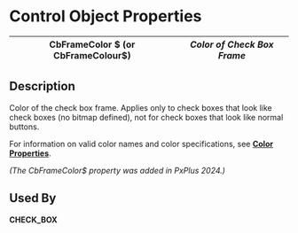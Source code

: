 # Control Object Properties

**CbFrameColor $ (or CbFrameColour$)** |  **_Color of Check Box Frame_**  
---|---  
  
## Description

Color of the check box frame. Applies only to check boxes that look like check boxes (no bitmap defined), not for check boxes that look like normal buttons.

For information on valid color names and color specifications, see [**Color Properties**](../control_object_properties/colour_properties.md).

_(The CbFrameColor$ property was added in PxPlus 2024.)_

## Used By

**CHECK_BOX**
